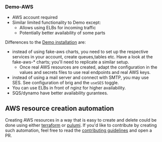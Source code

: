 ### Demo-AWS

* AWS account required
* Similar limited functionality to Demo except:
    * Allows using ELBs for incoming traffic
    * Potentially better availability of some parts

Differences to the [Demo installation](../README.md#demo-installation) are:

* instead of using fake-aws charts, you need to set up the respective services in your account, create queues,tables etc. Have a look at the fake-aws-* charts; you'll need to replicate a similar setup.
    * Once real AWS resources are created, adapt the configuration in the values and secrets files to use real endpoints and real AWS keys.
* instead of using a mail server and connect with SMTP, you may use SES. See configuration of brig and the `useSES` toggle.
* You can use ELBs in front of nginz for higher availability.
* SQS/dynamo have better availability gurantees.

## AWS resource creation automation

Creating AWS resources in a way that is easy to create and delete could be done using either [terraform](https://www.terraform.io/) or [pulumi](https://pulumi.io/). If you'd like to contribute by creating such automation, feel free to read the [contributing guidelines](../CONTRIBUTING.md) and open a PR.
